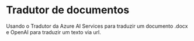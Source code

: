 # Tradutor de documentos
Usando o Tradutor da Azure AI Services para traduzir um documento .docx e OpenAI para traduzir um texto via url.
